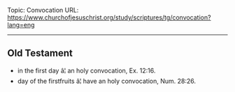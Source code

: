 Topic: Convocation
URL: https://www.churchofjesuschrist.org/study/scriptures/tg/convocation?lang=eng

---

## Old Testament

- in the first day â¦ an holy convocation, Ex. 12:16.
- day of the firstfruits â¦ have an holy convocation, Num. 28:26.

